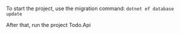 To start the project, use the migration command:
`dotnet ef database update`

After that, run the project Todo.Api